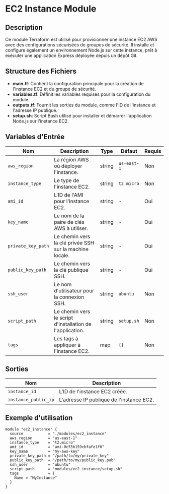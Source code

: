 # EC2 Instance Module

## Description

Ce module Terraform est utilisé pour provisionner une instance EC2 AWS avec des configurations sécurisées de groupes de sécurité. Il installe et configure également un environnement Node.js sur cette instance, prêt à exécuter une application Express déployée depuis un dépôt Git.

## Structure des Fichiers

- **main.tf**: Contient la configuration principale pour la création de l'instance EC2 et du groupe de sécurité.
- **variables.tf**: Définit les variables requises pour la configuration du module.
- **outputs.tf**: Fournit les sorties du module, comme l'ID de l'instance et l'adresse IP publique.
- **setup.sh**: Script Bash utilisé pour installer et démarrer l'application Node.js sur l'instance EC2.

## Variables d'Entrée

| Nom               | Description                                        | Type   | Défaut          | Requis |
|-------------------|----------------------------------------------------|--------|-----------------|--------|
| `aws_region`      | La région AWS où déployer l'instance.              | string | `us-east-1`     | Non    |
| `instance_type`   | Le type de l'instance EC2.                         | string | `t2.micro`      | Non    |
| `ami_id`          | L'ID de l'AMI pour l'instance EC2.                 | string | -               | Oui    |
| `key_name`        | Le nom de la paire de clés AWS à utiliser.         | string | -               | Oui    |
| `private_key_path`| Le chemin vers la clé privée SSH sur la machine locale. | string | -          | Oui    |
| `public_key_path` | Le chemin vers la clé publique SSH.                | string | -               | Oui    |
| `ssh_user`        | Le nom d'utilisateur pour la connexion SSH.        | string | `ubuntu`        | Non    |
| `script_path`     | Le chemin vers le script d'installation de l'application. | string | `setup.sh`  | Non    |
| `tags`            | Les tags à appliquer à l'instance EC2.             | map    | `{}`            | Non    |

## Sorties

| Nom                | Description                                    |
|--------------------|------------------------------------------------|
| `instance_id`      | L'ID de l'instance EC2 créée.                  |
| `instance_public_ip`| L'adresse IP publique de l'instance EC2.      |


## Exemple d'utilisation

```hcl
module "ec2_instance" {
  source           = "./modules/ec2_instance"
  aws_region       = "us-east-1"
  instance_type    = "t2.micro"
  ami_id           = "ami-0c55b159cbfafe1f0"
  key_name         = "my-aws-key"
  private_key_path = "/path/to/my/private_key"
  public_key_path  = "/path/to/my/public_key.pub"
  ssh_user         = "ubuntu"
  script_path      = "modules/ec2_instance/setup.sh"
  tags             = {
    Name = "MyInstance"
  }
}
